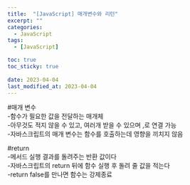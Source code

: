 ```yaml
---
title:  "[JavaScript] 매개변수와 리턴"
excerpt: ""
categories:
  - JavaScript
tags:
  - [JavaScript]

toc: true
toc_sticky: true
 
date: 2023-04-04
last_modified_at: 2023-04-04
---
```


#매개 변수  
-함수가 필요한 값을 전달하는 매개체  
-아무것도 적지 않을 수 있고, 여러개 받을 수 있으며 ,로 연결 가능  
-자바스크립트의 매개 변수는 함수를 호출하는데 영향을 끼치지 않음  
  
#return  
-메서드 실행 결과를 돌려주는 반환 값이다  
-자바스크립트의 return 뒤에 함수 실행 후 돌려 줄 값을 적는다  
-return false를 만나면 함수는 강제종료  
